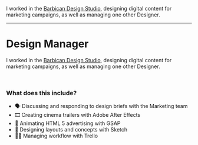 I worked in the [Barbican Design Studio](https://www.creativelivesinprogress.com/article/barbican), designing digital content for marketing campaigns, as well as managing one other Designer.

---

# Design Manager

I worked in the [Barbican Design Studio](https://www.creativelivesinprogress.com/article/barbican), designing digital content for marketing campaigns, as well as managing one other Designer.

<br>

### What does this include?

- 🗣️ Discussing and responding to design briefs with the Marketing team
- 🎞️ Creating cinema trailers with Adobe After Effects
- 🚀 Animating HTML 5 advertising with GSAP
- 🎨 Designing layouts and concepts with Sketch
- 👨‍💻 Managing workflow with Trello
